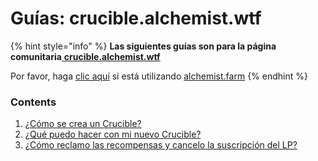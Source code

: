 # Guías: crucible.alchemist.wtf

{% hint style="info" %}
**Las siguientes guías son para la página comunitaria**[ **crucible.alchemist.wtf**](https://crucible.alchemist.wtf/)

Por favor, haga [clic aquí](https://app.gitbook.com/@alchemist-docs/s/mist/~/drafts/-M_VHiL63dIBNcjxTUwi/v/spanish/crucible/guides-alchemist.farm) si está utilizando [alchemist.farm](https://alchemist.farm/)
{% endhint %}

### Contents

1. [¿Cómo se crea un Crucible?](https://app.gitbook.com/@alchemist-docs/s/mist/~/drafts/-M_VHiL63dIBNcjxTUwi/v/spanish/crucible/guides-crucible.alchemist.wtf/how-do-i-mint-a-crucible)
2. [¿Qué puedo hacer con mi nuevo Crucible?](https://app.gitbook.com/@alchemist-docs/s/mist/~/drafts/-M_VHiL63dIBNcjxTUwi/v/spanish/crucible/guides-crucible.alchemist.wtf/what-can-i-do-with-my-new-crucible)
3. [¿Cómo reclamo las recompensas y cancelo la suscripción del LP?](https://app.gitbook.com/@alchemist-docs/s/mist/~/drafts/-M_VHiL63dIBNcjxTUwi/v/spanish/crucible/guides-crucible.alchemist.wtf/claiming-rewards-and-unsubscribing-your-lp)



